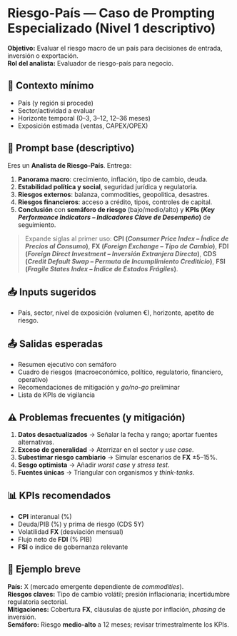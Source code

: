 # Riesgo-País — Caso de Prompting Especializado (Nivel 1 descriptivo)

**Objetivo:** Evaluar el riesgo macro de un país para decisiones de entrada, inversión o exportación.  
**Rol del analista:** Evaluador de riesgo-país para negocio.

## 🧩 Contexto mínimo
- País (y región si procede)
- Sector/actividad a evaluar
- Horizonte temporal (0–3, 3–12, 12–36 meses)
- Exposición estimada (ventas, CAPEX/OPEX)

## 🧠 Prompt base (descriptivo)
Eres un **Analista de Riesgo-País**. Entrega:
1) **Panorama macro**: crecimiento, inflación, tipo de cambio, deuda.  
2) **Estabilidad política y social**, seguridad jurídica y regulatoria.  
3) **Riesgos externos**: balanza, commodities, geopolitica, desastres.  
4) **Riesgos financieros**: acceso a crédito, tipos, controles de capital.  
5) **Conclusión** con **semáforo de riesgo** (bajo/medio/alto) y **KPIs (*Key Performance Indicators – Indicadores Clave de Desempeño*)** de seguimiento.

> Expande siglas al primer uso: **CPI (*Consumer Price Index – Índice de Precios al Consumo*)**, **FX (*Foreign Exchange – Tipo de Cambio*)**, **FDI (*Foreign Direct Investment – Inversión Extranjera Directa*)**, **CDS (*Credit Default Swap – Permuta de Incumplimiento Crediticio*)**, **FSI (*Fragile States Index – Índice de Estados Frágiles*)**.

## 📥 Inputs sugeridos
- País, sector, nivel de exposición (volumen €), horizonte, apetito de riesgo.

## 📤 Salidas esperadas
- Resumen ejecutivo con semáforo  
- Cuadro de riesgos (macroeconómico, político, regulatorio, financiero, operativo)  
- Recomendaciones de mitigación y *go/no-go* preliminar  
- Lista de KPIs de vigilancia

## ⚠️ Problemas frecuentes (y mitigación)
1) **Datos desactualizados** → Señalar la fecha y rango; aportar fuentes alternativas.  
2) **Exceso de generalidad** → Aterrizar en el sector y *use case*.  
3) **Subestimar riesgo cambiario** → Simular escenarios de **FX** ±5–15%.  
4) **Sesgo optimista** → Añadir *worst case* y *stress test*.  
5) **Fuentes únicas** → Triangular con organismos y *think-tanks*.

## 📊 KPIs recomendados
- **CPI** interanual (%)  
- Deuda/PIB (%) y prima de riesgo (CDS 5Y)  
- Volatilidad **FX** (desviación mensual)  
- Flujo neto de **FDI** (% PIB)  
- **FSI** o índice de gobernanza relevante

## 🧪 Ejemplo breve
**País:** X (mercado emergente dependiente de *commodities*).  
**Riesgos claves:** Tipo de cambio volátil; presión inflacionaria; incertidumbre regulatoria sectorial.  
**Mitigaciones:** Cobertura **FX**, cláusulas de ajuste por inflación, *phasing* de inversión.  
**Semáforo:** Riesgo **medio-alto** a 12 meses; revisar trimestralmente los KPIs.
